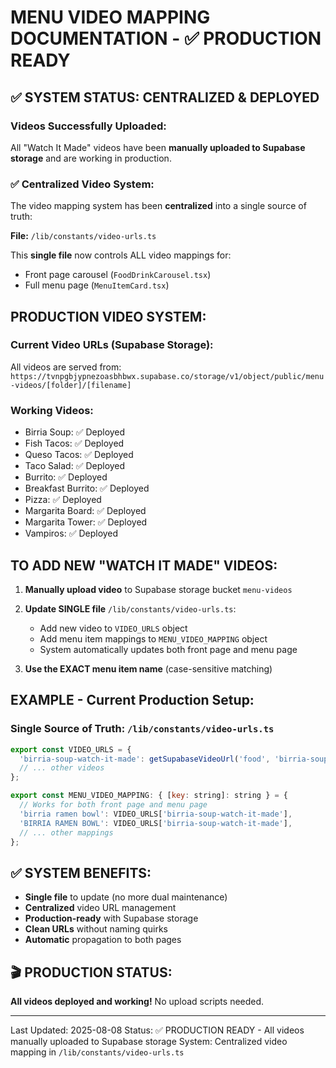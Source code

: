 # MENU VIDEO MAPPING DOCUMENTATION - ✅ PRODUCTION READY

## ✅ SYSTEM STATUS: CENTRALIZED & DEPLOYED

### Videos Successfully Uploaded:
All "Watch It Made" videos have been **manually uploaded to Supabase storage** and are working in production.

### ✅ Centralized Video System:
The video mapping system has been **centralized** into a single source of truth:

**File:** `/lib/constants/video-urls.ts`

This **single file** now controls ALL video mappings for:
- Front page carousel (`FoodDrinkCarousel.tsx`)
- Full menu page (`MenuItemCard.tsx`)

## PRODUCTION VIDEO SYSTEM:

### Current Video URLs (Supabase Storage):
All videos are served from: `https://tvnpgbjypnezoasbhbwx.supabase.co/storage/v1/object/public/menu-videos/[folder]/[filename]`

### Working Videos:
- Birria Soup: ✅ Deployed
- Fish Tacos: ✅ Deployed  
- Queso Tacos: ✅ Deployed
- Taco Salad: ✅ Deployed
- Burrito: ✅ Deployed
- Breakfast Burrito: ✅ Deployed
- Pizza: ✅ Deployed
- Margarita Board: ✅ Deployed
- Margarita Tower: ✅ Deployed
- Vampiros: ✅ Deployed

## TO ADD NEW "WATCH IT MADE" VIDEOS:

1. **Manually upload video** to Supabase storage bucket `menu-videos`

2. **Update SINGLE file** `/lib/constants/video-urls.ts`:
   - Add new video to `VIDEO_URLS` object
   - Add menu item mappings to `MENU_VIDEO_MAPPING` object
   - System automatically updates both front page and menu page

3. **Use the EXACT menu item name** (case-sensitive matching)

## EXAMPLE - Current Production Setup:

### Single Source of Truth: `/lib/constants/video-urls.ts`
```javascript
export const VIDEO_URLS = {
  'birria-soup-watch-it-made': getSupabaseVideoUrl('food', 'birria-soup-watch-it-made.mp4'),
  // ... other videos
};

export const MENU_VIDEO_MAPPING: { [key: string]: string } = {
  // Works for both front page and menu page
  'birria ramen bowl': VIDEO_URLS['birria-soup-watch-it-made'],
  'BIRRIA RAMEN BOWL': VIDEO_URLS['birria-soup-watch-it-made'],
  // ... other mappings
};
```

## ✅ SYSTEM BENEFITS:
- **Single file** to update (no more dual maintenance)
- **Centralized** video URL management
- **Production-ready** with Supabase storage
- **Clean URLs** without naming quirks
- **Automatic** propagation to both pages

## 🎬 PRODUCTION STATUS:
**All videos deployed and working!** No upload scripts needed.

---
Last Updated: 2025-08-08
Status: ✅ PRODUCTION READY - All videos manually uploaded to Supabase storage
System: Centralized video mapping in `/lib/constants/video-urls.ts`